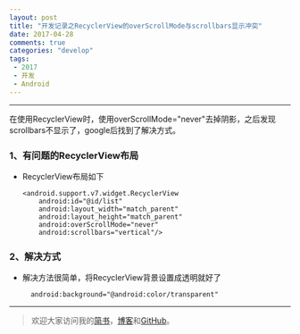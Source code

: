 ```yaml
---
layout: post
title: "开发记录之RecyclerView的overScrollMode与scrollbars显示冲突"
date: 2017-04-28
comments: true
categories: "develop"
tags:
 - 2017
 - 开发
 - Android
---
```


---
在使用RecyclerView时，使用overScrollMode="never"去掉阴影，之后发现scrollbars不显示了，google后找到了解决方式。


### 1、有问题的RecyclerView布局
* RecyclerView布局如下


      <android.support.v7.widget.RecyclerView
          android:id="@id/list"
          android:layout_width="match_parent"
          android:layout_height="match_parent"
          android:overScrollMode="never"
          android:scrollbars="vertical"/>


<!-- more -->  
### 2、解决方式
* 解决方法很简单，将RecyclerView背景设置成透明就好了


        android:background="@android:color/transparent"




---
> 欢迎大家访问我的[简书](http://www.jianshu.com/u/64f479a1cef7)，[博客](http://wanit.me/)和[GitHub](https://github.com/PingerOne)。
